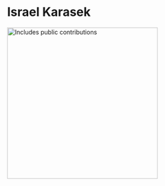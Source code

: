 # Israel Karasek

<p>
    <a href="https://vaunt.dev">
        <img src="https://api.vaunt.dev/v1/github/entities/israel-kochava/contributions?format=svg,private=false" width="350" title="Includes public contributions"/>
    </a>
</p>
